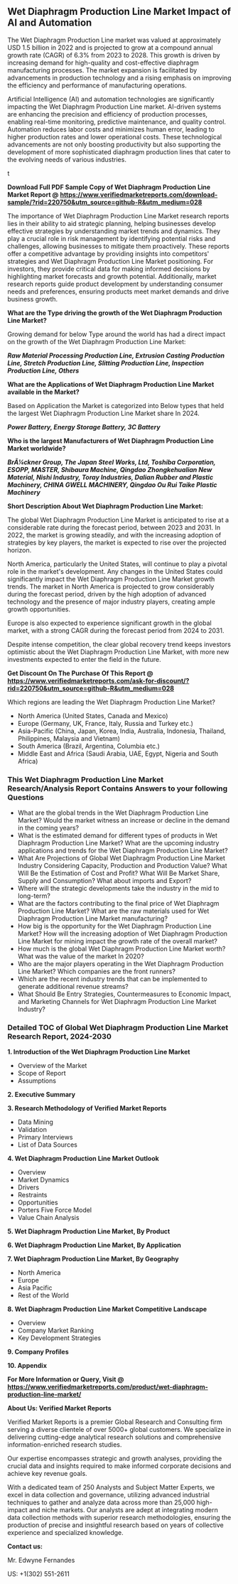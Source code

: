 <h2>Wet Diaphragm Production Line Market Impact of AI and Automation</h2><p>The Wet Diaphragm Production Line market was valued at approximately USD 1.5 billion in 2022 and is projected to grow at a compound annual growth rate (CAGR) of 6.3% from 2023 to 2028. This growth is driven by increasing demand for high-quality and cost-effective diaphragm manufacturing processes. The market expansion is facilitated by advancements in production technology and a rising emphasis on improving the efficiency and performance of manufacturing operations.</p><p>Artificial Intelligence (AI) and automation technologies are significantly impacting the Wet Diaphragm Production Line market. AI-driven systems are enhancing the precision and efficiency of production processes, enabling real-time monitoring, predictive maintenance, and quality control. Automation reduces labor costs and minimizes human error, leading to higher production rates and lower operational costs. These technological advancements are not only boosting productivity but also supporting the development of more sophisticated diaphragm production lines that cater to the evolving needs of various industries.</p>t</p><p id="" class=""><strong>Download Full PDF Sample Copy of Wet Diaphragm Production Line Market Report @ <a href="https://www.verifiedmarketreports.com/download-sample/?rid=220750&utm_source=github-R&utm_medium=028" target="_blank">https://www.verifiedmarketreports.com/download-sample/?rid=220750&utm_source=github-R&utm_medium=028</a></strong></p><p>The importance of&nbsp;Wet Diaphragm Production Line Market research reports lies in their ability to aid strategic planning, helping businesses develop effective strategies by understanding market trends and dynamics. They play a crucial role in risk management by identifying potential risks and challenges, allowing businesses to mitigate them proactively. These reports offer a competitive advantage by providing insights into competitors' strategies and Wet Diaphragm Production Line Market positioning. For investors, they provide critical data for making informed decisions by highlighting market forecasts and growth potential. Additionally, market research reports guide product development by understanding consumer needs and preferences, ensuring products meet market demands and drive business growth.</p><p><strong>What are the&nbsp;Type driving the growth of the Wet Diaphragm Production Line Market?</strong></p><p id="" class="">Growing demand for below Type around the world has had a direct impact on the growth of the Wet Diaphragm Production Line Market:</p><em><strong>Raw Material Processing Production Line, Extrusion Casting Production Line, Stretch Production Line, Slitting Production Line, Inspection Production Line, Others</strong></em></p><strong>What are the&nbsp;Applications&nbsp;of Wet Diaphragm Production Line Market available in the Market?</strong></p><p id="" class="">Based on Application the Market is categorized into Below types that held the largest Wet Diaphragm Production Line Market share In 2024.</p><em><strong>Power Battery, Energy Storage Battery, 3C Battery</strong></em></p><strong>Who is the largest Manufacturers of Wet Diaphragm Production Line Market worldwide?</strong></p><p><em><strong>BrÃ¼ckner Group, The Japan Steel Works, Ltd, Toshiba Corporation, ESOPP, MASTER, Shibaura Machine, Qingdao Zhongkehualian New Material, Nishi Industry, Toray Industries, Dalian Rubber and Plastic Machinery, CHINA GWELL MACHINERY, Qingdao Ou Rui Taike Plastic Machinery</strong></em></p><p id="" class=""><strong>Short Description About Wet Diaphragm Production Line Market:</strong></p><p>The global Wet Diaphragm Production Line Market is anticipated to rise at a considerable rate during the forecast period, between 2023 and 2031. In 2022, the market is growing steadily, and with the increasing adoption of strategies by key players, the market is expected to rise over the projected horizon.</p><p>North America, particularly the United States, will continue to play a pivotal role in the market's development. Any changes in the United States could significantly impact the Wet Diaphragm Production Line Market growth trends. The market in North America is projected to grow considerably during the forecast period, driven by the high adoption of advanced technology and the presence of major industry players, creating ample growth opportunities.</p><p>Europe is also expected to experience significant growth in the global market, with a strong CAGR during the forecast period from 2024 to 2031.</p><p>Despite intense competition, the clear global recovery trend keeps investors optimistic about the Wet Diaphragm Production Line Market, with more new investments expected to enter the field in the future.</p><p id="" class=""><strong>Get Discount On The Purchase Of This Report @ <a href="https://www.verifiedmarketreports.com/ask-for-discount/?rid=220750&utm_source=github-R&utm_medium=028" target="_blank">https://www.verifiedmarketreports.com/ask-for-discount/?rid=220750&utm_source=github-R&utm_medium=028</a></strong></p>Which regions are leading the Wet Diaphragm Production Line Market?</p><ul><li>North America (United States, Canada and Mexico)</li><li>Europe (Germany, UK, France, Italy, Russia and Turkey etc.)</li><li>Asia-Pacific (China, Japan, Korea, India, Australia, Indonesia, Thailand, Philippines, Malaysia and Vietnam)</li><li>South America (Brazil, Argentina, Columbia etc.)</li><li>Middle East and Africa (Saudi Arabia, UAE, Egypt, Nigeria and South Africa)</li></ul><h3 id="" class="">This Wet Diaphragm Production Line Market Research/Analysis Report Contains Answers to your following Questions</h3><ul><li>What are the global trends in the Wet Diaphragm Production Line Market? Would the market witness an increase or decline in the demand in the coming years?</li><li>What is the estimated demand for different types of products in Wet Diaphragm Production Line Market? What are the upcoming industry applications and trends for the Wet Diaphragm Production Line Market?</li><li>What Are Projections of Global Wet Diaphragm Production Line Market Industry Considering Capacity, Production and Production Value? What Will Be the Estimation of Cost and Profit? What Will Be Market Share, Supply and Consumption? What about imports and Export?</li><li>Where will the strategic developments take the industry in the mid to long-term?</li><li>What are the factors contributing to the final price of Wet Diaphragm Production Line Market? What are the raw materials used for Wet Diaphragm Production Line Market manufacturing?</li><li>How big is the opportunity for the Wet Diaphragm Production Line Market? How will the increasing adoption of Wet Diaphragm Production Line Market for mining impact the growth rate of the overall market?</li><li>How much is the global Wet Diaphragm Production Line Market worth? What was the value of the market In 2020?</li><li>Who are the major players operating in the Wet Diaphragm Production Line Market? Which companies are the front runners?</li><li>Which are the recent industry trends that can be implemented to generate additional revenue streams?</li><li>What Should Be Entry Strategies, Countermeasures to Economic Impact, and Marketing Channels for Wet Diaphragm Production Line Market Industry?</li></ul><h3 id="" class="">Detailed TOC of Global Wet Diaphragm Production Line Market Research Report, 2024-2030</h3><p id="" class=""><strong>1. Introduction of the Wet Diaphragm Production Line Market</strong></p><ul><li>Overview of the Market</li><li>Scope of Report</li><li>Assumptions</li></ul><p id="" class=""><strong>2. Executive Summary</strong></p><p id="" class=""><strong>3. Research Methodology of Verified Market Reports</strong></p><ul><li>Data Mining</li><li>Validation</li><li>Primary Interviews</li><li>List of Data Sources</li></ul><p id="" class=""><strong>4. Wet Diaphragm Production Line Market Outlook</strong></p><ul><li>Overview</li><li>Market Dynamics</li><li>Drivers</li><li>Restraints</li><li>Opportunities</li><li>Porters Five Force Model</li><li>Value Chain Analysis</li></ul><p id="" class=""><strong>5. Wet Diaphragm Production Line Market, By Product</strong></p><p id="" class=""><strong>6. Wet Diaphragm Production Line Market, By Application</strong></p><p id="" class=""><strong>7. Wet Diaphragm Production Line Market, By Geography</strong></p><ul><li>North America</li><li>Europe</li><li>Asia Pacific</li><li>Rest of the World</li></ul><p id="" class=""><strong>8. Wet Diaphragm Production Line Market Competitive Landscape</strong></p><ul><li>Overview</li><li>Company Market Ranking</li><li>Key Development Strategies</li></ul><p id="" class=""><strong>9. Company Profiles</strong></p><p id="" class=""><strong>10. Appendix</strong></p><p id="" class=""><strong>For More Information or Query, Visit @ <a href="https://www.verifiedmarketreports.com/product/wet-diaphragm-production-line-market/" target="_blank">https://www.verifiedmarketreports.com/product/wet-diaphragm-production-line-market/</a></strong></p><p id="" class=""><strong>About Us: Verified Market Reports</strong></p><p id="" class="">Verified Market Reports is a premier Global Research and Consulting firm serving a diverse clientele of over 5000+ global customers. We specialize in delivering cutting-edge analytical research solutions and comprehensive information-enriched research studies.</p><p id="" class="">Our expertise encompasses strategic and growth analyses, providing the crucial data and insights required to make informed corporate decisions and achieve key revenue goals.</p><p id="" class="">With a dedicated team of 250 Analysts and Subject Matter Experts, we excel in data collection and governance, utilizing advanced industrial techniques to gather and analyze data across more than 25,000 high-impact and niche markets. Our analysts are adept at integrating modern data collection methods with superior research methodologies, ensuring the production of precise and insightful research based on years of collective experience and specialized knowledge.</p><p id="" class=""><strong>Contact us:</strong></p><p id="" class="">Mr. Edwyne Fernandes</p><p id="" class="">US: +1(302) 551-2611</p>